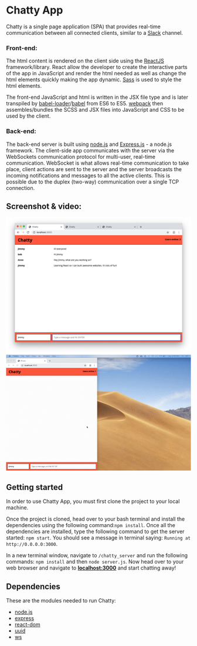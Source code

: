 # Chatty App

Chatty is a single page application (SPA) that provides real-time communication between all connected clients, similar to a [Slack](https://slack.com/intl/en-ca/) channel. 

### Front-end:
The html content is rendered on the client side using the [ReactJS](https://reactjs.org/) framework/library. React allow the developer to create the interactive parts of the app in JavaScript and render the html  needed as well as change the html elements quickly making the app dynamic. [Sass](https://sass-lang.com/) is used to style the html elements. 

The front-end JavaScript and html is written in the JSX file type and is later transpiled by [babel-loader](https://webpack.js.org/loaders/babel-loader/)/[babel](https://babeljs.io/) from ES6 to ES5. [webpack](https://webpack.js.org/) then assembles/bundles the SCSS and JSX files into JavaScript and CSS to be used by the client.

### Back-end:
The back-end server is built using [node.js](https://nodejs.org) and [Express.js](https://expressjs.com/) - a node.js framework. The client-side app communicates with the server via the WebSockets communication protocol for multi-user, real-time communication. WebSocket is what allows real-time communication to take place, client actions are sent to the server and the server broadcasts the incoming notifications and messages to all the active clients. This is possible due to the duplex (two-way) communication over a single TCP connection.

## Screenshot & video:

<img src="./pictures/chatty-app.png" width="800">


<img src="./pictures/short-demo.gif" width="800">


## Getting started

In order to use  Chatty App, you must first clone the project to your local machine.

Once the project is cloned, head over to your bash terminal and install the dependencies using the following command:```npm install```. Once all the dependencies are installed, type the following command to get the server started: ```npm start```. You should see a message in terminal saying: ```Running at http://0.0.0.0:3000```.

In a new terminal window, navigate to ```/chatty_server``` and run the following commands: ```npm install``` and then ```node server.js```. Now head over to your web browser and navigate to <strong><localhost:3000></strong> and start chatting away!

## Dependencies

These are the modules needed to run Chatty:

- [node.js](https://nodejs.org)
- [express](https://www.npmjs.com/package/express)
- [react-dom](https://www.npmjs.com/package/react-dom)
- [uuid](https://www.npmjs.com/package/uuid)
- [ws](https://www.npmjs.com/package/ws)